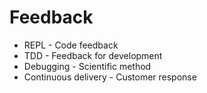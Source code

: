 # Feedback

* REPL - Code feedback
* TDD - Feedback for development
* Debugging - Scientific method
* Continuous delivery - Customer response
